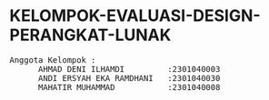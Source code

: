 # KELOMPOK-EVALUASI-DESIGN-PERANGKAT-LUNAK

<pre>
Anggota Kelompok :  
      AHMAD DENI ILHAMDI         :2301040003  
      ANDI ERSYAH EKA RAMDHANI   :2301040030  
      MAHATIR MUHAMMAD           :2301040008  
<pre>
